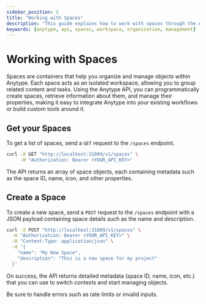 ```yaml
---
sidebar_position: 2
title: "Working with Spaces"
description: "This guide explains how to work with spaces through the Anytype API."
keywords: [anytype, api, spaces, workspace, organization, management]
---
```


# Working with Spaces

Spaces are containers that help you organize and manage objects within Anytype. Each space acts as an isolated workspace, allowing you to group related content and tasks. Using the Anytype API, you can programmatically create spaces, retrieve information about them, and manage their properties, making it easy to integrate Anytype into your existing workflows or build custom tools around it.

## Get your Spaces

To get a list of spaces, send a `GET` request to the `/spaces` endpoint.

```bash
curl -X GET "http://localhost:31009/v1/spaces" \
     -H "Authorization: Bearer <YOUR_API_KEY>"
```

The API returns an array of space objects, each containing metadata such as the space ID, name, icon, and other properties.

## Create a Space

To create a new space, send a `POST` request to the `/spaces` endpoint with a JSON payload containing space details such as the name and description.

```bash
curl -X POST "http://localhost:31009/v1/spaces" \
  -H "Authorization: Bearer <YOUR_API_KEY>" \
  -H "Content-Type: application/json" \
  -d '{
    "name": "My New Space",
    "description": "This is a new space for my project"
  }'
```

On success, the API returns detailed metadata (space ID, name, icon, etc.) that you can use to switch contexts and start managing objects.

Be sure to handle errors such as rate limits or invalid inputs.
